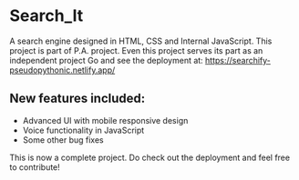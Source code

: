 # Search_It
A search engine designed in HTML, CSS and Internal JavaScript. This project is part of P.A. project. Even this 
project serves its part as an independent project
Go and see the deployment at: https://searchify-pseudopythonic.netlify.app/

## New features included:
- Advanced UI with mobile responsive design
- Voice functionality in JavaScript
- Some other bug fixes

This is now a complete project. Do check out the deployment and feel free to contribute!
